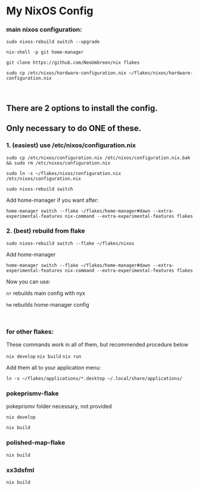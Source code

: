 # My NixOS Config

### main nixos configuration:

```
sudo nixos-rebuild switch --upgrade
```

```
nix-shell -p git home-manager
```

```
git clone https://github.com/NeoUmbreon/nix flakes
```

```
sudo cp /etc/nixos/hardware-configuration.nix ~/flakes/nixos/hardware-configuration.nix
```

<br/>

## There are 2 options to install the config. 
## Only necessary to do ONE of these.

### 1. (easiest) use /etc/nixos/configuration.nix
```
sudo cp /etc/nixos/configuration.nix /etc/nixos/configuration.nix.bak && sudo rm /etc/nixos/configuration.nix
```

```
sudo ln -s ~/flakes/nixos/configuration.nix /etc/nixos/configuration.nix
```

`sudo nixos-rebuild switch`

Add home-manager if you want after:

```
home-manager switch --flake ~/flakes/home-manager#dawn --extra-experimental-features nix-command --extra-experimental-features flakes
```

### 2. (best) rebuild from flake
```
sudo nixos-rebuild switch --flake ~/flakes/nixos
```

Add home-manager

```
home-manager switch --flake ~/flakes/home-manager#dawn --extra-experimental-features nix-command --extra-experimental-features flakes
```

Now you can use:

`nr` rebuilds main config with nyx

`hm` rebuilds home-manager config

<br/>

### for other flakes:
These commands work in all of them, but recommended procedure below

`nix develop`
`nix build`
`nix run`

Add them all to your application menu:

```
ln -s ~/flakes/applications/*.desktop ~/.local/share/applications/
```

### pokeprismv-flake
pokeprismv folder necessary, not provided

```
nix develop
```

```
nix build
```

### polished-map-flake
```
nix build
```

### xx3dsfml
```
nix build
```
